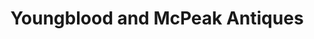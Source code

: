 ---
title: "Youngblood and McPeak Antiques"
url: /berkeley-springs/youngblood-and-mcpeak-antiques/
shop: antiques
---